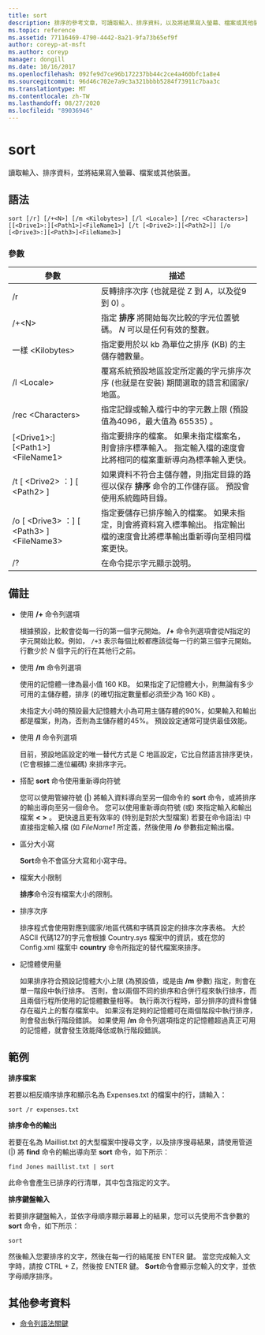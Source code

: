 ```yaml
---
title: sort
description: 排序的參考文章，可讀取輸入、排序資料，以及將結果寫入螢幕、檔案或其他裝置。
ms.topic: reference
ms.assetid: 77116469-4790-4442-8a21-9fa73b65ef9f
author: coreyp-at-msft
ms.author: coreyp
manager: dongill
ms.date: 10/16/2017
ms.openlocfilehash: 092fe9d7ce96b172237bb44c2ce4a460bfc1a8e4
ms.sourcegitcommit: 96d46c702e7a9c3a321bbbb5284f73911c7baa3c
ms.translationtype: MT
ms.contentlocale: zh-TW
ms.lasthandoff: 08/27/2020
ms.locfileid: "89036946"
---
```

# <a name="sort"></a>sort

讀取輸入、排序資料，並將結果寫入螢幕、檔案或其他裝置。



## <a name="syntax"></a>語法

```
sort [/r] [/+<N>] [/m <Kilobytes>] [/l <Locale>] [/rec <Characters>] [[<Drive1>:][<Path1>]<FileName1>] [/t [<Drive2>:][<Path2>]] [/o [<Drive3>:][<Path3>]<FileName3>]
```

### <a name="parameters"></a>參數

|參數|描述|
|---------|-----------|
|/r|反轉排序次序 (也就是從 Z 到 A，以及從9到 0) 。|
|/+\<N>|指定 **排序** 將開始每次比較的字元位置號碼。 *N* 可以是任何有效的整數。|
|一樣 \<Kilobytes>|指定要用於以 kb 為單位之排序 (KB) 的主儲存體數量。|
|/l \<Locale>|覆寫系統預設地區設定所定義的字元排序次序 (也就是在安裝) 期間選取的語言和國家/地區。|
|/rec \<Characters>|指定記錄或輸入檔行中的字元數上限 (預設值為4096，最大值為 65535) 。|
|[\<Drive1>:][\<Path1>]\<FileName1>|指定要排序的檔案。 如果未指定檔案名，則會排序標準輸入。 指定輸入檔的速度會比將相同的檔案重新導向為標準輸入更快。|
|/t [ \<Drive2> ：] [ \<Path2> ]|如果資料不符合主儲存體，則指定目錄的路徑以保存 **排序** 命令的工作儲存區。 預設會使用系統臨時目錄。|
|/o [ \<Drive3> ：] [ \<Path3> ]\<FileName3>|指定要儲存已排序輸入的檔案。 如果未指定，則會將資料寫入標準輸出。 指定輸出檔的速度會比將標準輸出重新導向至相同檔案更快。|
|/?|在命令提示字元顯示說明。|

## <a name="remarks"></a>備註

-   使用 **/+** 命令列選項

    根據預設，比較會從每一行的第一個字元開始。 **/+** 命令列選項會從*N*指定的字元開始比較。例如， `/+3` 表示每個比較都應該從每一行的第三個字元開始。 行數少於 *N* 個字元的行在其他行之前。
-   使用 **/m** 命令列選項

    使用的記憶體一律為最小值 160 KB。 如果指定了記憶體大小，則無論有多少可用的主儲存體，排序 (的確切指定數量都必須至少為 160 KB) 。

    未指定大小時的預設最大記憶體大小為可用主儲存體的90%，如果輸入和輸出都是檔案，則為，否則為主儲存體的45%。 預設設定通常可提供最佳效能。
-   使用 **/l** 命令列選項

    目前，預設地區設定的唯一替代方式是 C 地區設定，它比自然語言排序更快， (它會根據二進位編碼) 來排序字元。
-   搭配 **sort** 命令使用重新導向符號

    您可以使用管線符號 (**|**) 將輸入資料導向至另一個命令的 **sort** 命令，或將排序的輸出導向至另一個命令。 您可以使用重新導向符號 (或) 來指定輸入和輸出檔案 **<** **>** 。 更快速且更有效率的 (特別是對於大型檔案) 若要在命令語法) 中直接指定輸入檔 (如 *FileName1* 所定義，然後使用 **/o** 參數指定輸出檔。
-   區分大小寫

    **Sort**命令不會區分大寫和小寫字母。
-   檔案大小限制

    **排序**命令沒有檔案大小的限制。
-   排序次序

    排序程式會使用對應到國家/地區代碼和字碼頁設定的排序次序表格。 大於 ASCII 代碼127的字元會根據 Country.sys 檔案中的資訊，或在您的 Config.xml 檔案中 **country** 命令所指定的替代檔案來排序。
-   記憶體使用量

    如果排序符合預設記憶體大小上限 (為預設值，或是由 **/m** 參數) 指定，則會在單一階段中執行排序。 否則，會以兩個不同的排序和合併行程來執行排序，而且兩個行程所使用的記憶體數量相等。 執行兩次行程時，部分排序的資料會儲存在磁片上的暫存檔案中。 如果沒有足夠的記憶體可在兩個階段中執行排序，則會發出執行階段錯誤。 如果使用 **/m** 命令列選項指定的記憶體超過真正可用的記憶體，就會發生效能降低或執行階段錯誤。

## <a name="examples"></a>範例

**排序檔案**

若要以相反順序排序和顯示名為 Expenses.txt 的檔案中的行，請輸入：

`sort /r expenses.txt`

**排序命令的輸出**

若要在名為 Maillist.txt 的大型檔案中搜尋文字，以及排序搜尋結果，請使用管道 (|) 將 **find** 命令的輸出導向至 **sort** 命令，如下所示：

`find Jones maillist.txt | sort`

此命令會產生已排序的行清單，其中包含指定的文字。

**排序鍵盤輸入**

若要排序鍵盤輸入，並依字母順序顯示幕幕上的結果，您可以先使用不含參數的 **sort** 命令，如下所示：

`sort`

然後輸入您要排序的文字，然後在每一行的結尾按 ENTER 鍵。 當您完成輸入文字時，請按 CTRL + Z，然後按 ENTER 鍵。 **Sort**命令會顯示您輸入的文字，並依字母順序排序。

## <a name="additional-references"></a>其他參考資料

- [命令列語法關鍵](command-line-syntax-key.md)